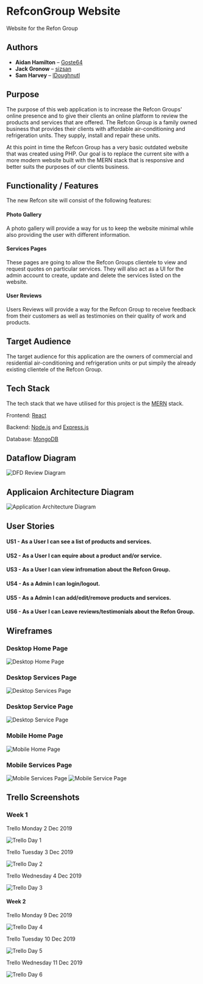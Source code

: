 # RefconGroup Website
Website for the Refon Group
## Authors
* **Aidan Hamilton** – [Goste64](https://github.com/Goste64)
* **Jack Gronow** – [sizsan](https://github.com/sizsan)
* **Sam Harvey** – [lDoughnutl](https://github.com/lDoughnutl)
## Purpose
The purpose of this web application is to increase the Refcon Groups' online presence and to give their clients an online platform to review the products and services that are offered. The Refcon Group is a family owned business that provides their clients with affordable air-conditioning and refrigeration units. They supply, install and repair these units.

At this point in time the Refcon Group has a very basic outdated website that was created using PHP. Our goal is to replace the current site with a more modern website built with the MERN stack that is responsive and better suits the purposes of our clients business.

## Functionality / Features
The new Refcon site will consist of the following features:
#### Photo Gallery
A photo gallery will provide a way for us to keep the website minimal while also providing the user with different information.
#### Services Pages
These pages are going to allow the Refcon Groups clientele to view and request quotes on particular services. They will also act as a UI for the admin account to create, update and delete the services listed on the website.   
#### User Reviews
Users Reviews will provide a way for the Refcon Group to receive feedback from their customers as well as testimonies on their quality of work and products.

## Target Audience
The target audience for this application are the owners of commercial and residential air-conditioning and refrigeration units or put simpily the already existing clientele of the Refcon Group. 
## Tech Stack
The tech stack that we have utilised for this project is the [MERN](https://www.be-practical.com/What-is-MERN-Stack-Development.html) stack.

Frontend: [React](https://reactjs.org/)

Backend: [Node.js](https://nodejs.org/en/) and [Express.js](https://expressjs.com/)

Database: [MongoDB](https://www.mongodb.com/)

## Dataflow Diagram
![DFD Review Diagram](docs/DFDRefcon.png)
## Applicaion Architecture Diagram
![Application Architecture Diagram](docs/Application_Stack_Diagram.png)
## User Stories
#### US1 - As a User I can see a list of products and services.
#### US2 - As a User I can equire about a product and/or service.
#### US3 - As a User I can view infromation about the Refcon Group.
#### US4 - As a Admin I can login/logout.
#### US5 - As a Admin I can add/edit/remove products and services. 
#### US6 - As a User I can Leave reviews/testimonials about the Refon Group.

## Wireframes 
### Desktop Home Page
![Desktop Home Page](docs/Wireframe_HomePage.png)
### Desktop Services Page
![Desktop Services Page](docs/Wireframe_Services.png)
### Desktop Service Page
![Desktop Service Page](docs/Wireframe_ServicePage.png)
### Mobile Home Page
![Mobile Home Page](docs/Wireframe_Mobile_HomePage.png)
### Mobile Services Page
![Mobile Services Page](docs/Wireframe_Mobile_Services.png)   ![Mobile Service Page](docs/Wireframe_Mobile_ServicePage.png)

## Trello Screenshots

### **Week 1**  
Trello Monday 2 Dec 2019

![Trello Day 1](docs/trelloScr/TrScr02-12-2019.png)

Trello Tuesday 3 Dec 2019

![Trello Day 2](docs/trelloScr/TrScr03-12-2019.png)

Trello Wednesday 4 Dec 2019

![Trello Day 3](docs/trelloScr/TrScr04-12-2019.png)


#### **Week 2**  
Trello Monday 9 Dec 2019

![Trello Day 4](docs/trelloScr/TrScr09-12-2019.png)

Trello Tuesday 10 Dec 2019

![Trello Day 5](docs/trelloScr/TrScr10-12-2019.png)

Trello Wednesday 11 Dec 2019

![Trello Day 6](docs/trelloScr/TrScr11-12-2019.png)

<!-- Week 3 
Trello Monday 16 Dec 2019

Trello Tuesday 17 Dec 2019

Trello Tuesday 18 Dec 2019

Week 4 
Trello Monday 13 Jan 2020

Trello Tuesday 14 Jan 2020

Trello Tuesday 15 Jan 2020

Week 5
Trello Monday 20 Jan 2020

Trello Tuesday 21 Jan 2020

Trello Tuesday 22 Jan 2020 -->